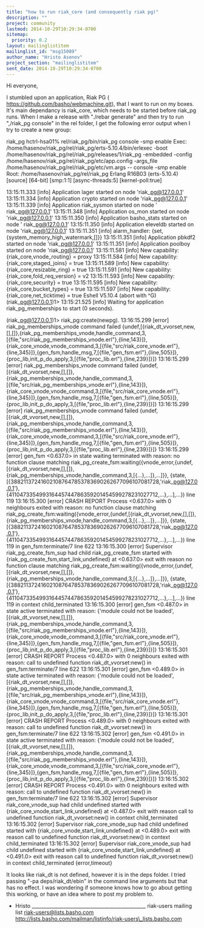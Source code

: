 ```yaml
---
title: "how to run riak_core (and consequently riak pg)"
description: ""
project: community
lastmod: 2014-10-29T10:29:34-0700
sitemap:
  priority: 0.2
layout: mailinglistitem
mailinglist_id: "msg15089"
author_name: "Hristo Asenov"
project_section: "mailinglistitem"
sent_date: 2014-10-29T10:29:34-0700
---
```



Hi everyone,

I stumbled upon an application, Riak PG (
https://github.com/basho/webmachine.git), that I want to run on my boxes.
It's main dependancy is riak\_core, which needs to be started before riak\_pg
runs. When I make a release with "./rebar generate" and then try to run
",/riak\_pg console" in the rel folder, I get the following error output
when I try to create a new group:

riak\_pg hctrl-hsa01% rel/riak\_pg/bin/riak\_pg console -smp enable
Exec: /home/hasenov/riak\_pg/rel/riak\_pg/erts-5.10.4/bin/erlexec -boot
/home/hasenov/riak\_pg/rel/riak\_pg/releases/1/riak\_pg -embedded -config
/home/hasenov/riak\_pg/rel/riak\_pg/etc/app.config -args\_file
/home/hasenov/riak\_pg/rel/riak\_pg/etc/vm.args -- console -smp enable
Root: /home/hasenov/riak\_pg/rel/riak\_pg
Erlang R16B03 (erts-5.10.4) [source] [64-bit] [smp:1:1] [async-threads:5]
[kernel-poll:true]

13:15:11.333 [info] Application lager started on node 'riak\_pg@127.0.0.1'
13:15:11.334 [info] Application crypto started on node 'riak\_pg@127.0.0.1'
13:15:11.339 [info] Application riak\_sysmon started on node '
riak\_pg@127.0.0.1'
13:15:11.348 [info] Application os\_mon started on node 'riak\_pg@127.0.0.1'
13:15:11.350 [info] Application basho\_stats started on node '
riak\_pg@127.0.0.1'
13:15:11.350 [info] Application eleveldb started on node 'riak\_pg@127.0.0.1'
13:15:11.351 [info] alarm\_handler: {set,{system\_memory\_high\_watermark,[]}}
13:15:11.351 [info] Application pbkdf2 started on node 'riak\_pg@127.0.0.1'
13:15:11.351 [info] Application poolboy started on node 'riak\_pg@127.0.0.1'
13:15:11.581 [info] New capability: {riak\_core,vnode\_routing} = proxy
13:15:11.584 [info] New capability: {riak\_core,staged\_joins} = true
13:15:11.589 [info] New capability: {riak\_core,resizable\_ring} = true
13:15:11.591 [info] New capability: {riak\_core,fold\_req\_version} = v2
13:15:11.593 [info] New capability: {riak\_core,security} = true
13:15:11.595 [info] New capability: {riak\_core,bucket\_types} = true
13:15:11.597 [info] New capability: {riak\_core,net\_ticktime} = true
Eshell V5.10.4 (abort with ^G)
(riak\_pg@127.0.0.1)1> 13:15:21.525 [info] Waiting for application
riak\_pg\_memberships to start (0 seconds).

(riak\_pg@127.0.0.1)1> riak\_pg:create(newpg).
13:16:15.299 [error] riak\_pg\_memberships\_vnode command failed
{undef,[{riak\_dt\_vvorset,new,[],[]},{riak\_pg\_memberships\_vnode,handle\_command,3,[{file,"src/riak\_pg\_memberships\_vnode.erl"},{line,143}]},{riak\_core\_vnode,vnode\_command,3,[{file,"src/riak\_core\_vnode.erl"},{line,345}]},{gen\_fsm,handle\_msg,7,[{file,"gen\_fsm.erl"},{line,505}]},{proc\_lib,init\_p\_do\_apply,3,[{file,"proc\_lib.erl"},{line,239}]}]}
13:16:15.299 [error] riak\_pg\_memberships\_vnode command failed
{undef,[{riak\_dt\_vvorset,new,[],[]},{riak\_pg\_memberships\_vnode,handle\_command,3,[{file,"src/riak\_pg\_memberships\_vnode.erl"},{line,143}]},{riak\_core\_vnode,vnode\_command,3,[{file,"src/riak\_core\_vnode.erl"},{line,345}]},{gen\_fsm,handle\_msg,7,[{file,"gen\_fsm.erl"},{line,505}]},{proc\_lib,init\_p\_do\_apply,3,[{file,"proc\_lib.erl"},{line,239}]}]}
13:16:15.299 [error] riak\_pg\_memberships\_vnode command failed
{undef,[{riak\_dt\_vvorset,new,[],[]},{riak\_pg\_memberships\_vnode,handle\_command,3,[{file,"src/riak\_pg\_memberships\_vnode.erl"},{line,143}]},{riak\_core\_vnode,vnode\_command,3,[{file,"src/riak\_core\_vnode.erl"},{line,345}]},{gen\_fsm,handle\_msg,7,[{file,"gen\_fsm.erl"},{line,505}]},{proc\_lib,init\_p\_do\_apply,3,[{file,"proc\_lib.erl"},{line,239}]}]}
13:16:15.299 [error] gen\_fsm <0.637.0> in state waiting terminated with
reason: no function clause matching
riak\_pg\_create\_fsm:waiting({vnode\_error,{undef,[{riak\_dt\_vvorset,new,[],[]},{riak\_pg\_memberships\_vnode,handle\_command,3,[{...},...]},...]}},
{state,[{388211372416021087647853783690262677096107081728,'riak\_pg@127.0.0.1'},{411047335499316445744786359201454599278231027712,...},...],...})
line 119
13:16:15.300 [error] CRASH REPORT Process <0.637.0> with 0 neighbours
exited with reason: no function clause matching
riak\_pg\_create\_fsm:waiting({vnode\_error,{undef,[{riak\_dt\_vvorset,new,[],[]},{riak\_pg\_memberships\_vnode,handle\_command,3,[{...},...]},...]}},
{state,[{388211372416021087647853783690262677096107081728,'riak\_pg@127.0.0.1'},{411047335499316445744786359201454599278231027712,...},...],...})
line 119 in gen\_fsm:terminate/7 line 622
13:16:15.300 [error] Supervisor riak\_pg\_create\_fsm\_sup had child
riak\_pg\_create\_fsm started with {riak\_pg\_create\_fsm,start\_link,undefined}
at <0.637.0> exit with reason no function clause matching
riak\_pg\_create\_fsm:waiting({vnode\_error,{undef,[{riak\_dt\_vvorset,new,[],[]},{riak\_pg\_memberships\_vnode,handle\_command,3,[{...},...]},...]}},
{state,[{388211372416021087647853783690262677096107081728,'riak\_pg@127.0.0.1'},{411047335499316445744786359201454599278231027712,...},...],...})
line 119 in context child\_terminated
13:16:15.300 [error] gen\_fsm <0.487.0> in state active terminated with
reason: {'module could not be
loaded',[{riak\_dt\_vvorset,new,[],[]},{riak\_pg\_memberships\_vnode,handle\_command,3,[{file,"src/riak\_pg\_memberships\_vnode.erl"},{line,143}]},{riak\_core\_vnode,vnode\_command,3,[{file,"src/riak\_core\_vnode.erl"},{line,345}]},{gen\_fsm,handle\_msg,7,[{file,"gen\_fsm.erl"},{line,505}]},{proc\_lib,init\_p\_do\_apply,3,[{file,"proc\_lib.erl"},{line,239}]}]}
13:16:15.301 [error] CRASH REPORT Process <0.487.0> with 0 neighbours
exited with reason: call to undefined function riak\_dt\_vvorset:new() in
gen\_fsm:terminate/7 line 622
13:16:15.301 [error] gen\_fsm <0.489.0> in state active terminated with
reason: {'module could not be
loaded',[{riak\_dt\_vvorset,new,[],[]},{riak\_pg\_memberships\_vnode,handle\_command,3,[{file,"src/riak\_pg\_memberships\_vnode.erl"},{line,143}]},{riak\_core\_vnode,vnode\_command,3,[{file,"src/riak\_core\_vnode.erl"},{line,345}]},{gen\_fsm,handle\_msg,7,[{file,"gen\_fsm.erl"},{line,505}]},{proc\_lib,init\_p\_do\_apply,3,[{file,"proc\_lib.erl"},{line,239}]}]}
13:16:15.301 [error] CRASH REPORT Process <0.489.0> with 0 neighbours
exited with reason: call to undefined function riak\_dt\_vvorset:new() in
gen\_fsm:terminate/7 line 622
13:16:15.302 [error] gen\_fsm <0.491.0> in state active terminated with
reason: {'module could not be
loaded',[{riak\_dt\_vvorset,new,[],[]},{riak\_pg\_memberships\_vnode,handle\_command,3,[{file,"src/riak\_pg\_memberships\_vnode.erl"},{line,143}]},{riak\_core\_vnode,vnode\_command,3,[{file,"src/riak\_core\_vnode.erl"},{line,345}]},{gen\_fsm,handle\_msg,7,[{file,"gen\_fsm.erl"},{line,505}]},{proc\_lib,init\_p\_do\_apply,3,[{file,"proc\_lib.erl"},{line,239}]}]}
13:16:15.302 [error] CRASH REPORT Process <0.491.0> with 0 neighbours
exited with reason: call to undefined function riak\_dt\_vvorset:new() in
gen\_fsm:terminate/7 line 622
13:16:15.302 [error] Supervisor riak\_core\_vnode\_sup had child undefined
started with {riak\_core\_vnode,start\_link,undefined} at <0.487.0> exit with
reason call to undefined function riak\_dt\_vvorset:new() in context
child\_terminated
13:16:15.302 [error] Supervisor riak\_core\_vnode\_sup had child undefined
started with {riak\_core\_vnode,start\_link,undefined} at <0.489.0> exit with
reason call to undefined function riak\_dt\_vvorset:new() in context
child\_terminated
13:16:15.302 [error] Supervisor riak\_core\_vnode\_sup had child undefined
started with {riak\_core\_vnode,start\_link,undefined} at <0.491.0> exit with
reason call to undefined function riak\_dt\_vvorset:new() in context
child\_terminated
{error,timeout}

It looks like riak\_dt is not defined, however it is in the deps folder. I
tried passing "-pa deps/riak\_dt/ebin" in the command line arguments but
that has no effect. I was wondering if someone knows how to go about
getting this working, or have an idea where to post my problem to.

- Hristo
\_\_\_\_\_\_\_\_\_\_\_\_\_\_\_\_\_\_\_\_\_\_\_\_\_\_\_\_\_\_\_\_\_\_\_\_\_\_\_\_\_\_\_\_\_\_\_
riak-users mailing list
riak-users@lists.basho.com
http://lists.basho.com/mailman/listinfo/riak-users\_lists.basho.com

